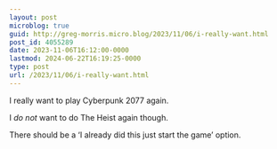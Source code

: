 ```yaml
---
layout: post
microblog: true
guid: http://greg-morris.micro.blog/2023/11/06/i-really-want.html
post_id: 4055289
date: 2023-11-06T16:12:00-0000
lastmod: 2024-06-22T16:19:25-0000
type: post
url: /2023/11/06/i-really-want.html
---
```

I really want to play Cyberpunk 2077 again. 

I *do not* want to do The Heist again though.

There should be a ‘I already did this just start the game’ option. 
